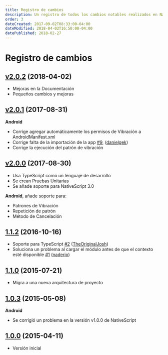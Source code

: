 ```yaml
---
title: Registro de cambios
description: Un registro de todos los cambios notables realizados en NativeScript Vibrate.
order: 3
dateCreated: 2017-09-02T08:33:00-04:00
dateModified: 2018-04-02T16:50:00-04:00
datePublished: 2018-02-27
---
```


# Registro de cambios

## [v2.0.2](https://github.com/bazzite/nativescript-vibrate/tree/v2.0.2) (2018-04-02)

- Mejoras en la Documentación
- Pequeños cambios y mejoras

## [v2.0.1](https://github.com/bazzite/nativescript-vibrate/tree/v2.0.1) (2017-08-31)

**Android**
- Corrige agregar automáticamente los permisos de Vibración a AndroidManifest.xml
- Corrige falta de la importación de la app [#9](https://github.com/bazzite/nativescript-vibrate/pull/9), ([danielgek](https://github.com/danielgek))
- Corrige la ejecución del patrón de vibración

## [v2.0.0](https://github.com/bazzite/nativescript-vibrate/tree/v2.0.0) (2017-08-30)

- Usa TypeScript como un lenguaje de desarrollo
- Se crean Pruebas Unitarias
- Se añade soporte para NativeScript 3.0

**Android**, añade soporte para:
- Patrones de Vibración
- Repetición de patrón
- Método de Cancelación

## [1.1.2](https://github.com/bazzite/nativescript-vibrate/tree/1.1.2) (2016-10-16)
- Soporte para TypeScript [\#2](https://github.com/bazzite/nativescript-vibrate/pull/2) ([TheOriginalJosh](https://github.com/TheOriginalJosh))
- Soluciona un problema al cargar el módulo antes de que el contexto esté disponible [\#1](https://github.com/bazzite/nativescript-vibrate/pull/1) ([naderio](https://github.com/naderio))

## [1.1.0](https://github.com/bazzite/nativescript-vibrate/tree/1.1.0) (2015-07-21)
- Migra a una nueva arquitectura de proyecto

## [1.0.3](https://github.com/bazzite/nativescript-vibrate/tree/1.0.3) (2015-05-08)
**Android**

- Se corrigió un problema en la versión v1.0.0 de NativeScript

## [1.0.0](https://github.com/bazzite/nativescript-vibrate/tree/1.0.0) (2015-04-11)
- Versión inicial
